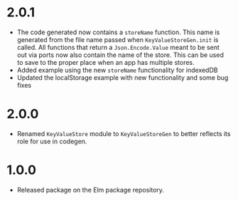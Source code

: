 # 2.0.1

- The code generated now contains a `storeName` function. This name is generated from the file name passed when `KeyValueStoreGen.init` is called. All functions that return a `Json.Encode.Value` meant to be sent out via ports now also contain the name of the store. This can be used to save to the proper place when an app has multiple stores.
- Added example using the new `storeName` functionality for indexedDB
- Updated the localStorage example with new functionality and some bug fixes

# 2.0.0

- Renamed `KeyValueStore` module to `KeyValueStoreGen` to better reflects its role for use in codegen.

# 1.0.0

- Released package on the Elm package repository.